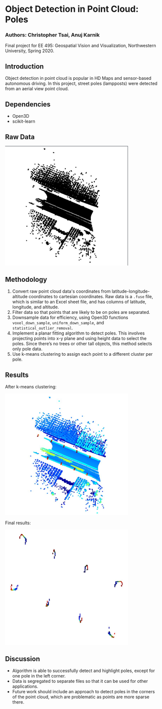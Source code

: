 # Object Detection in Point Cloud: Poles
### Authors: Christopher Tsai, Anuj Karnik
Final project for EE 495: Geospatial Vision and Visualization, Northwestern University, Spring 2020.

## Introduction
Object detection in point cloud is popular in HD Maps and sensor-based autonomous driving. In this project, street poles (lampposts) were detected from an aerial view point cloud.

## Dependencies
- Open3D
- scikit-learn

## Raw Data
<img src="data/raw_data.png" width="400">

## Methodology
1. Convert raw point cloud data's coordinates from latitude-longitude-altitude coordinates to cartesian coordinates. Raw data is a `.fuse` file, which is similar to an Excel sheet file, and has columns of latitude, longitude, and altitude.
2. Filter data so that points that are likely to be on poles are separated.
3. Downsample data for efficiency, using Open3D functions `voxel_down_sample`, `uniform_down_sample`, and `statistical_outlier_removal`.
4. Implement a planar fitting algorithm to detect poles. This involves projecting points into x-y plane and using height data to select the poles. Since there’s no trees or other tall objects, this method selects only pole data.
5. Use k-means clustering to assign each point to a different cluster per pole.

## Results
After k-means clustering:

<img src="results/after_k_means.png" width="400">

Final results:

<img src="results/final_results.png" width="400">

## Discussion
- Algorithm is able to successfully detect and highlight poles, except for one pole in the left corner.
- Data is segregated to separate files so that it can be used for other applications.
- Future work should include an approach to detect poles in the corners of the point cloud, which are problematic as points are more sparse there.
